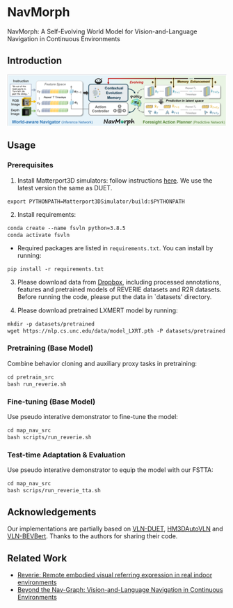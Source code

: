 # NavMorph
NavMorph: A Self-Evolving World Model for Vision-and-Language Navigation in Continuous Environments

## Introduction
![image](img/EWM.png)


## Usage

### Prerequisites

1. Install Matterport3D simulators: follow instructions [here](https://github.com/peteanderson80/Matterport3DSimulator). We use the latest version the same as DUET.
```
export PYTHONPATH=Matterport3DSimulator/build:$PYTHONPATH
```

2. Install requirements:
```setup
conda create --name fsvln python=3.8.5
conda activate fsvln
```
* Required packages are listed in `requirements.txt`. You can install by running:

```
pip install -r requirements.txt
```

3. Please download data from [Dropbox](https://www.dropbox.com/sh/u3lhng7t2gq36td/AABAIdFnJxhhCg2ItpAhMtUBa?dl=0), including processed annotations, features and pretrained models of REVERIE datasets and R2R datasets. 
Before running the code, please put the data in `datasets' directory.

4. Please download pretrained LXMERT model by running:
```
mkdir -p datasets/pretrained 
wget https://nlp.cs.unc.edu/data/model_LXRT.pth -P datasets/pretrained
```


### Pretraining (Base Model)

Combine behavior cloning and auxiliary proxy tasks in pretraining:
```pretrain
cd pretrain_src
bash run_reverie.sh 
```



### Fine-tuning (Base Model)

Use pseudo interative demonstrator to fine-tune the model:
```finetune
cd map_nav_src
bash scripts/run_reverie.sh 
```

### Test-time Adaptation & Evaluation

Use pseudo interative demonstrator to equip the model with our FSTTA:
```TTA during test time
cd map_nav_src
bash scrips/run_reverie_tta.sh
```


## Acknowledgements
Our implementations are partially based on [VLN-DUET](https://github.com/cshizhe/VLN-DUET), [HM3DAutoVLN](https://github.com/cshizhe/HM3DAutoVLN) and [VLN-BEVBert](https://github.com/MarSaKi/VLN-BEVBert.git). Thanks to the authors for sharing their code.


## Related Work
* [Reverie: Remote embodied visual referring expression in real indoor environments](https://openaccess.thecvf.com/content_CVPR_2020/papers/Qi_REVERIE_Remote_Embodied_Visual_Referring_Expression_in_Real_Indoor_Environments_CVPR_2020_paper.pdf)
* [Beyond the Nav-Graph: Vision-and-Language Navigation in Continuous Environments](https://arxiv.org/pdf/2004.02857)



